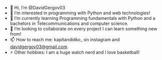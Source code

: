 - 👋 Hi, I’m @DavidGergov03
- 👀 I’m interested in programming with Python and web technologies!
- 🌱 I’m currently learning Programming fundamentals with Python and a bachelors in Telecommunications and computer science.
- 💞️ I’m looking to collaborate on every project I can learn something new from!
- 📫 How to reach me: kapitandidko_ on instagram and davidgergov03@gmail.com.
- ⚡ Other hobbies: I am a huge watch nerd and I love basketball!

<!---
DavidGergov03/DavidGergov03 is a ✨ special ✨ repository because its `README.md` (this file) appears on your GitHub profile.
You can click the Preview link to take a look at your changes.
--->
